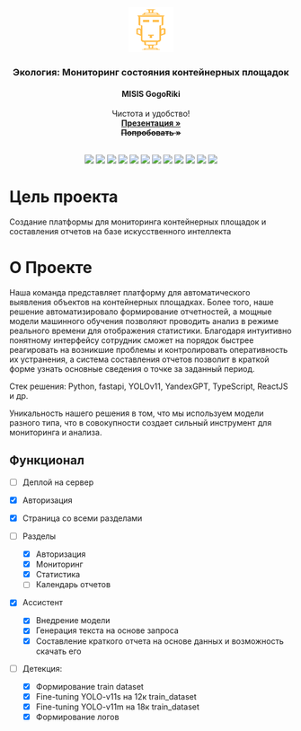 <br />
<div align="center">
    <img src="./frontend/public/tula.svg" alt="Logo" width="80" >
<h3 align="center">Экология: Мониторинг состояния контейнерных площадок</h3>
<h4>MISIS GogoRiki</h4>
  <p align="center">
    Чистота и удобство!
    <br>
    <a href="https://www.figma.com/design/mvxSqON2dbA4eldvHYSYrP/Tula?node-id=0-1&t=7iQSe86XgrCLDJSr-1" target="_blank"><strong>Презентация »</strong></a>
    <br />
    <strike><strong>Попробовать »</strong></strike>
    <br />
    </p>
</div>

<br>

<div align="center">
    <img src="https://img.shields.io/badge/typescript-323330?style=for-the-badge&logo=typescript&logoColor=blue"/>
    <img src="https://img.shields.io/badge/React-20232A?style=for-the-badge&logo=react&logoColor=61DAFB"/>
    <img src="https://img.shields.io/badge/Python-FFD43B?style=for-the-badge&logo=python&logoColor=blue"/>
    <img src="https://img.shields.io/badge/fastapi-109989?style=for-the-badge&logo=FASTAPI&logoColor=white"/>
    <img src="https://img.shields.io/badge/PostgreSQL-316192?style=for-the-badge&logo=postgresql&logoColor=white"/>
    <img src="https://img.shields.io/badge/Docker-2CA5E0?style=for-the-badge&logo=docker&logoColor=white"/>
    <img src="https://img.shields.io/badge/Figma-F24E1E?style=for-the-badge&logo=figma&logoColor=white"/>
    <img src="https://img.shields.io/badge/npm-CB3837?style=for-the-badge&logo=npm&logoColor=white"/>
    <img src="https://img.shields.io/badge/OpenCV-20232A?style=for-the-badge&logo=opencv&logoColor=5C3EE8"/>
    <img src="https://img.shields.io/badge/tesseract-1c6ac2?style=for-the-badge"/>
    <img src="https://img.shields.io/badge/yolo_v11-7B23B3?style=for-the-badge"/>
    <img src="https://img.shields.io/badge/yandexmap-323330?style=for-the-badge"/>
</div>

# Цель проекта

Создание платформы для мониторинга контейнерных площадок и составления отчетов на базе
искусственного интеллекта

# О Проекте

Наша команда представляет платформу для автоматического выявления объектов на контейнерных 
площадках.
Более того, наше решение автоматизировало формирование отчетностей, а мощные модели машинного
обучения позволяют проводить анализ в режиме реального времени для отображения статистики.
Благодаря интуитивно понятному интерфейсу сотрудник сможет на порядок быстрее
реагировать на возникшие проблемы и контролировать оперативность их устранения, а система 
составления отчетов позволит в
краткой форме узнать основные сведения о точке за заданный период.

Стек решения: Python, fastapi, YOLOv11, YandexGPT, TypeScript, ReactJS и др.

Уникальность нашего решения в том, что мы используем модели разного типа, что в совокупности
создает сильный инструмент для мониторинга и анализа.

## Функционал

- [ ] Деплой на сервер
- [x] Авторизация
- [x] Страница со всеми разделами

- [ ] Разделы
    - [x] Авторизация
    - [x] Мониторинг
    - [x] Статистика
    - [ ] Календарь отчетов

- [x] Ассистент
    - [x] Внедрение модели
    - [x] Генерация текста на основе запроса
    - [x] Составление краткого отчета на основе данных и возможность скачать его

- [ ] Детекция:
  - [x] Формирование train dataset
  - [x] Fine-tuning YOLO-v11s  на 12к train_dataset
  - [x] Fine-tuning YOLO-v11m  на 18к train_dataset
  - [x] Формирование логов
